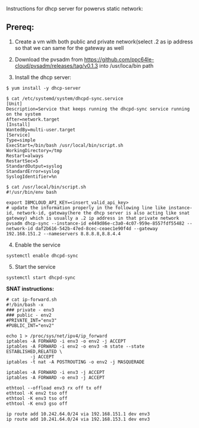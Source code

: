 Instructions for dhcp server for powervs static network:

## Prereq:

1. Create a vm with both public and private network(select .2 as ip address so that we can same for the gateway as well

2. Download the pvsadm from https://github.com/ppc64le-cloud/pvsadm/releases/tag/v0.1.3 into /usr/loca/bin path

3. Install the dhcp server: 

```shell
$ yum install -y dhcp-server
```

```
$ cat /etc/systemd/system/dhcpd-sync.service
[Unit]
Description=Service that keeps running the dhcpd-sync service running on the system
After=network.target
[Install]
WantedBy=multi-user.target
[Service]
Type=simple
ExecStart=/bin/bash /usr/local/bin/script.sh
WorkingDirectory=/tmp
Restart=always
RestartSec=5
StandardOutput=syslog
StandardError=syslog
SyslogIdentifier=%n
```

```
$ cat /usr/local/bin/script.sh
#!/usr/bin/env bash

export IBMCLOUD_API_KEY=<insert_valid_api_key>
# update the information properly in the following line like instance-id, network-id, gateway(here the dhcp server is also acting like snat gateway) which is usually a .2 ip address in that private network
pvsadm dhcp-sync --instance-id e449d86e-c3a0-4c07-959e-8557fdf55482 --network-id daf2b616-542b-47ed-8cec-ceaec1e90f4d --gateway 192.168.151.2 --nameservers 8.8.8.8,8.8.4.4
```

4. Enable the service
```shell
systemctl enable dhcpd-sync
```
5. Start the service
```shell
systemctl start dhcpd-sync
```

**SNAT instructions:**

```
# cat ip-forward.sh
#!/bin/bash -x
### private - env3
### public - env2
#PRIVATE_INT="env3"
#PUBLIC_INT="env2"

echo 1 > /proc/sys/net/ipv4/ip_forward
iptables -A FORWARD -i env3 -o env2 -j ACCEPT
iptables -A FORWARD -i env2 -o env3 -m state --state ESTABLISHED,RELATED \
         -j ACCEPT
iptables -t nat -A POSTROUTING -o env2 -j MASQUERADE

iptables -A FORWARD -i env3 -j ACCEPT
iptables -A FORWARD -o env3 -j ACCEPT

ethtool --offload env3 rx off tx off
ethtool -K env2 tso off
ethtool -K env3 tso off
ethtool -K env3 gso off

ip route add 10.242.64.0/24 via 192.168.151.1 dev env3
ip route add 10.241.64.0/24 via 192.168.153.1 dev env3
```
